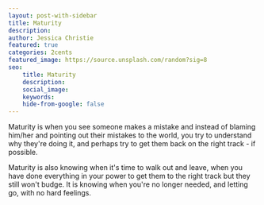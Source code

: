 ```yaml
---
layout: post-with-sidebar
title: Maturity
description: 
author: Jessica Christie
featured: true
categories: 2cents
featured_image: https://source.unsplash.com/random?sig=8
seo: 
    title: Maturity
    description: 
    social_image: 
    keywords: 
    hide-from-google: false
---
```

Maturity is when you see someone makes a mistake and instead of blaming him/her and pointing out their mistakes to the world, you try to understand why they're doing it, and perhaps try to get them back on the right track - if possible.

Maturity is also knowing when it's time to walk out and leave, when you have done everything in your power to get them to the right track but they still won't budge. It is knowing when you're no longer needed, and letting go, with no hard feelings.